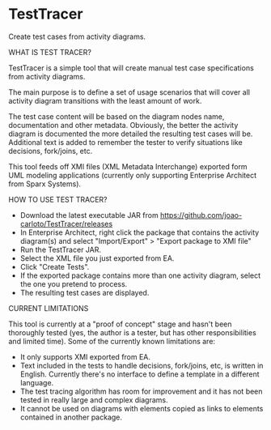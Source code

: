 # TestTracer
Create test cases from activity diagrams.

<p/>
<p/>
WHAT IS TEST TRACER?

TestTracer is a simple tool that will create manual test case specifications from activity diagrams.

The main purpose is to define a set of usage scenarios that will cover all activity diagram transitions with the least amount of work.

The test case content will be based on the diagram nodes name, documentation and other metadata.
Obviously, the better the activity diagram is documented the more detailed the resulting test cases will be.
Additional text is added to remember the tester to verify situations like decisions, fork/joins, etc.

This tool feeds off XMI files (XML Metadata Interchange) exported form UML modeling applications (currently only supporting Enterprise Architect from Sparx Systems).

<p/>
<p/>
HOW TO USE TEST TRACER?

- Download the latest executable JAR from https://github.com/joao-carloto/TestTracer/releases
- In Enterprise Architect, right click the package that contains the activity diagram(s) and select "Import/Export" > "Export package to XMI file"
- Run the TestTracer JAR.
- Select the XML file you just exported from EA.
- Click "Create Tests".
- If the exported package contains more than one activity diagram, select the one you pretend to process.
- The resulting test cases are displayed.

<p/>
<p/>
CURRENT LIMITATIONS

This tool is currently at a "proof of concept" stage and hasn't been thoroughly tested (yes, the author is a tester, but has other responsibilities and limited time).
Some of the currently known limitations are:
- It only supports XMI exported from EA.
- Text included in the tests to handle decisions, fork/joins, etc, is written in English. Currently there's no interface to define a template in a different language.
- The test tracing algorithm has room for improvement and it has not been tested in really large and complex diagrams.
- It cannot be used on diagrams with elements copied as links to elements contained in another package.
